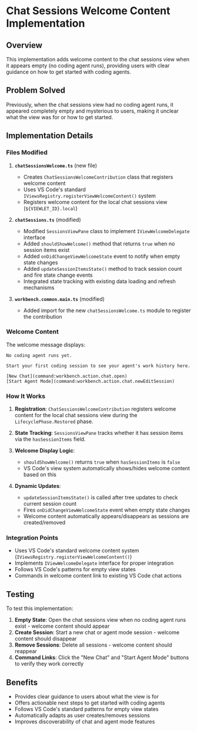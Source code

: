 # Chat Sessions Welcome Content Implementation

## Overview

This implementation adds welcome content to the chat sessions view when it appears empty (no coding agent runs), providing users with clear guidance on how to get started with coding agents.

## Problem Solved

Previously, when the chat sessions view had no coding agent runs, it appeared completely empty and mysterious to users, making it unclear what the view was for or how to get started.

## Implementation Details

### Files Modified

1. **`chatSessionsWelcome.ts`** (new file)
   - Creates `ChatSessionsWelcomeContribution` class that registers welcome content
   - Uses VS Code's standard `IViewsRegistry.registerViewWelcomeContent()` system
   - Registers welcome content for the local chat sessions view (`${VIEWLET_ID}.local`)

2. **`chatSessions.ts`** (modified)
   - Modified `SessionsViewPane` class to implement `IViewWelcomeDelegate` interface
   - Added `shouldShowWelcome()` method that returns `true` when no session items exist
   - Added `onDidChangeViewWelcomeState` event to notify when empty state changes
   - Added `updateSessionItemsState()` method to track session count and fire state change events
   - Integrated state tracking with existing data loading and refresh mechanisms

3. **`workbench.common.main.ts`** (modified)
   - Added import for the new `chatSessionsWelcome.ts` module to register the contribution

### Welcome Content

The welcome message displays:
```
No coding agent runs yet.

Start your first coding session to see your agent's work history here.

[New Chat](command:workbench.action.chat.open)
[Start Agent Mode](command:workbench.action.chat.newEditSession)
```

### How It Works

1. **Registration**: `ChatSessionsWelcomeContribution` registers welcome content for the local chat sessions view during the `LifecyclePhase.Restored` phase.

2. **State Tracking**: `SessionsViewPane` tracks whether it has session items via the `hasSessionItems` field.

3. **Welcome Display Logic**: 
   - `shouldShowWelcome()` returns `true` when `hasSessionItems` is `false`
   - VS Code's view system automatically shows/hides welcome content based on this

4. **Dynamic Updates**: 
   - `updateSessionItemsState()` is called after tree updates to check current session count
   - Fires `onDidChangeViewWelcomeState` event when empty state changes
   - Welcome content automatically appears/disappears as sessions are created/removed

### Integration Points

- Uses VS Code's standard welcome content system (`IViewsRegistry.registerViewWelcomeContent()`)
- Implements `IViewWelcomeDelegate` interface for proper integration
- Follows VS Code's patterns for empty view states
- Commands in welcome content link to existing VS Code chat actions

## Testing

To test this implementation:

1. **Empty State**: Open the chat sessions view when no coding agent runs exist - welcome content should appear
2. **Create Session**: Start a new chat or agent mode session - welcome content should disappear  
3. **Remove Sessions**: Delete all sessions - welcome content should reappear
4. **Command Links**: Click the "New Chat" and "Start Agent Mode" buttons to verify they work correctly

## Benefits

- Provides clear guidance to users about what the view is for
- Offers actionable next steps to get started with coding agents
- Follows VS Code's standard patterns for empty view states
- Automatically adapts as user creates/removes sessions
- Improves discoverability of chat and agent mode features